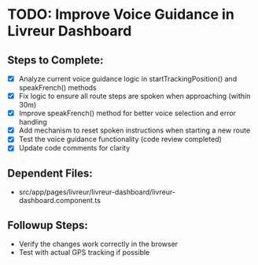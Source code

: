 # TODO: Improve Voice Guidance in Livreur Dashboard

## Steps to Complete:
- [x] Analyze current voice guidance logic in startTrackingPosition() and speakFrench() methods
- [x] Fix logic to ensure all route steps are spoken when approaching (within 30m)
- [x] Improve speakFrench() method for better voice selection and error handling
- [x] Add mechanism to reset spoken instructions when starting a new route
- [x] Test the voice guidance functionality (code review completed)
- [x] Update code comments for clarity

## Dependent Files:
- src/app/pages/livreur/livreur-dashboard/livreur-dashboard.component.ts

## Followup Steps:
- Verify the changes work correctly in the browser
- Test with actual GPS tracking if possible
